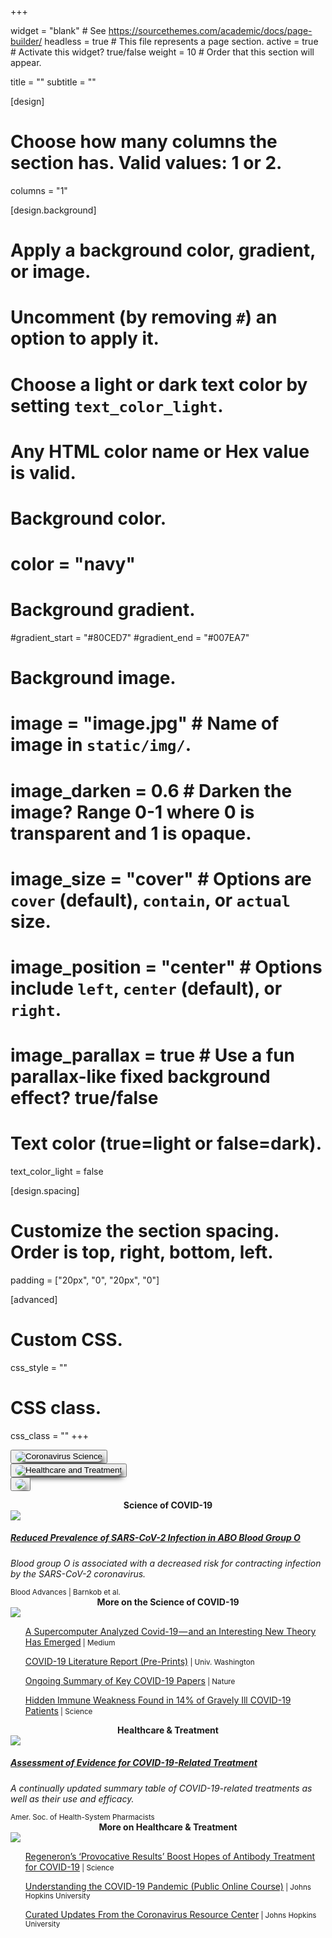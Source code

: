 +++

widget = "blank"  # See https://sourcethemes.com/academic/docs/page-builder/
headless = true  # This file represents a page section.
active = true  # Activate this widget? true/false
weight = 10  # Order that this section will appear.

title = ""
subtitle = ""

[design]
  # Choose how many columns the section has. Valid values: 1 or 2.
  columns = "1"

[design.background]
  # Apply a background color, gradient, or image.
  #   Uncomment (by removing `#`) an option to apply it.
  #   Choose a light or dark text color by setting `text_color_light`.
  #   Any HTML color name or Hex value is valid.

  # Background color.
  # color = "navy"
  
  # Background gradient.
  #gradient_start = "#80CED7"
  #gradient_end = "#007EA7"
  
  # Background image.
  # image = "image.jpg"  # Name of image in `static/img/`.
  # image_darken = 0.6  # Darken the image? Range 0-1 where 0 is transparent and 1 is opaque.
  # image_size = "cover"  #  Options are `cover` (default), `contain`, or `actual` size.
  # image_position = "center"  # Options include `left`, `center` (default), or `right`.
  # image_parallax = true  # Use a fun parallax-like fixed background effect? true/false
  
  # Text color (true=light or false=dark).
  text_color_light = false

[design.spacing]
  # Customize the section spacing. Order is top, right, bottom, left.
  padding = ["20px", "0", "20px", "0"]

[advanced]
 # Custom CSS. 
 css_style = ""
 
 # CSS class.
 css_class = ""
+++

<script src="https://raw.githubusercontent.com/dickansj/MasterYourPPE/master/assets/js/newsCollapse.js"></script>

<div class="container" style="min-width: 0; min-height: 0">

  <div class="row align-items-center px-0" style="justify-content: space-evenly; min-width: 0; min-height: 0; overflow:hidden; flex-wrap:nowrap">
    <div class="col-xs-3 col-sm-3 col-md-3 col-lg-3 col-xl-3 mb-4 px-0" style="min-width: 0; min-height: 0">
      <button class="btn" type="button" style="min-width: 0" data-toggle="collapse" data-target="#science" role="button" aria-expanded="false" aria-controls="science" onclick="location.href = '#articles';">
        <img class="img-fluid" style="box-shadow: 0.4em 0.5em 0.75em -0.3em; border-radius: 1.7em" src="https://github.com/dickansj/MasterYourPPE/blob/master/assets/images/news/covid-science.png?raw=true" alt="Coronavirus Science">
      </button>
    </div>
    <div class="col-xs-3 col-sm-3 col-md-3 col-lg-3 col-xl-3 mb-4 px-0" style="min-width: 0; min-height: 0">
      <button class="btn" type="button" style="min-width: 0" data-toggle="collapse" data-target="#healthcare" role="button" aria-expanded="false" aria-controls="healthcare" onclick="location.href = '#articles';">
        <img class="img-fluid" style="box-shadow: 0.4em 0.5em 0.75em -0.3em; border-radius: 1.7em" src="https://github.com/dickansj/MasterYourPPE/blob/master/assets/images/news/covid-healthcare.png?raw=true" alt="Healthcare and Treatment">
      </button>
    </div>
    <div class="col-xs-3 col-sm-3 col-md-3 col-lg-3 col-xl-3 mb-4 px-0" style="min-width: 0; min-height: 0">
      <button class="btn" type="button" style="min-width: 0" onclick="window.open('https://covid19.who.int/','_blank');">
        <img class="img-fluid" style="box-shadow: 0.4em 0.5em 0.75em -0.3em; border-radius: 1.7em" src="https://github.com/dickansj/MasterYourPPE/blob/master/assets/images/news/who-dashboard.png?raw=true alt="WHO Coronavirus Dashboard">
      </button>
    </div>
  </div>

  <p><a id="articles"></a></p>

  <div class="collapse show" id="science">
    <div class="row align-items-center justify-content-around">
      <div class="col-xs-12 col-sm-12 col-md-9 col-lg-9 col-xl-8 my-4">
        <div class="card">
          <div class="card-header lead" style="font-weight: bold; text-align: center">Science of COVID-19</div>
          <a href="https://ashpublications.org/bloodadvances/article/4/20/4990/463793" target="_blank">
            <img class="card-img-top" src="https://ash.silverchair-cdn.com/ash/content_public/journal/bloodadvances/4/20/10.1182_bloodadvances.2020002657/1/advancesadv2020002657absf1.png?Expires=1606477954&Signature=fe9vKEshOM6vVK8h180P5fgV38b3a4LdJ5oQ6dMUWzAMup6ZkeiEVN9i9ExIyv4EfdYW3fGZiE8J-Z7w5076yL43qjF2VrUMnFuqR5dj2sH3vFO-WkkOS3eFHMJtF2mkIkRnaOFsiPETPkjhIkIknr3BEsAFpJIpT~0nB5-eHJvzUZyHv9niGabjzrSizQGqmX9nd1UR6xF5~AL4TwPInmsBPoKRlc27HKrSd0AqgMdiod9LGqsd7vxJEfAedN-qnHQZLTp4XqCnWqUBttpjSEwmxgCzczVDQJgRxyw013NqsolMHUAZldEFxv18Kvwqe7eomCbpcB~j9Ugpk~A4BA__&Key-Pair-Id=APKAIE5G5CRDK6RD3PGA">
          </a>
          <div class="card-body">
            <a href="https://ashpublications.org/bloodadvances/article/4/20/4990/463793" target="_blank">
              <h5 class="card-title">Reduced Prevalence of SARS-CoV-2 Infection in ABO Blood Group O</h5>
            </a>
            <p class="card-text text-left" style="font-style: italic">Blood group O is associated with a decreased risk for contracting infection by the SARS-CoV-2 coronavirus.</p>
          </div>
          <div class="card-footer">
            <small class="text-muted">Blood Advances | Barnkob et al.</small>
          </div>
        </div>
      </div>
    </div>
    <div class="row align-items-center justify-content-around">
      <div class="col-xs-12 col-sm-12 col-md-9 col-lg-9 col-xl-8">
        <div class="card">
          <div class="card-header" style="font-weight: bold; text-align: center">More on the Science of COVID-19</div>
          <div class="card-body">
            <div class="justify-content-around"><a href="https://www.masteryourppe.com/#contact"><img src="https://img.shields.io/badge/contributions-welcome-brightgreen.svg?style=flat"></a></div>
            <ul><a href="https://elemental.medium.com/a-supercomputer-analyzed-covid-19-and-an-interesting-new-theory-has-emerged-31cb8eba9d63" target="_blank">A Supercomputer Analyzed Covid-19 — and an Interesting New Theory Has Emerged</a><small class="text-muted"> | Medium</small></ul>
            <ul><a href="https://depts.washington.edu/pandemicalliance/covid-19-literature-report/latest-reports/" target="_blank">COVID-19 Literature Report (Pre-Prints)</a><small class="text-muted"> | Univ. Washington</small></ul>
            <ul><a href="https://www.nature.com/articles/d41586-020-00502-w" target="_blank">Ongoing Summary of Key COVID-19 Papers</a><small class="text-muted"> | Nature</small></ul>
            <ul><a href="https://www.sciencemag.org/news/2020/09/hidden-immune-weakness-found-14-gravely-ill-covid-19-patients" target="_blank">Hidden Immune Weakness Found in 14% of Gravely Ill COVID-19 Patients</a><small class="text-muted"> | Science</small></ul>
          </div>
        </div>
      </div>     
    </div>
  </div>

  <div class="collapse" id="healthcare">
    <div class="row align-items-center justify-content-around">
      <div class="col-xs-12 col-sm-12 col-md-9 col-lg-9 col-xl-8 my-4">
        <div class="card">
          <div class="card-header lead" style="font-weight: bold; text-align: center">Healthcare & Treatment</div>
          <a href="https://www.ashp.org/-/media/8CA43C674C6D4335B6A19852843C4052.ashx" target="_blank">
            <img class="card-img-top" src="https://www.ashp.org/-/media/assets/pharmacy-practice/resource-centers/Coronavirus/images/microsite/hero-1-microsite-883x441.ashx?h=441&w=883&la=en&hash=2EC9850512B045FEDC7DECEF361C9195A2EF8709">
          </a>
          <div class="card-body">
            <a href="https://www.ashp.org/-/media/8CA43C674C6D4335B6A19852843C4052.ashx" target="_blank">
              <h5 class="card-title">Assessment of Evidence for COVID-19-Related Treatment</h5>
            </a>
            <p class="card-text text-left" style="font-style: italic">A continually updated summary table of COVID-19-related treatments as well as their use and efficacy.</p>
          </div>
          <div class="card-footer">
            <small class="text-muted">Amer. Soc. of Health-System Pharmacists</small>
          </div>
        </div>
      </div>
    </div>
    <div class="row align-items-center justify-content-around">
      <div class="col-xs-12 col-sm-12 col-md-9 col-lg-9 col-xl-8">
        <div class="card">
          <div class="card-header" style="font-weight: bold; text-align: center">More on Healthcare & Treatment</div>
          <div class="card-body">
            <div class="justify-content-around"><a href="https://www.masteryourppe.com/#contact"><img src="https://img.shields.io/badge/contributions-welcome-brightgreen.svg?style=flat"></a></div>
            <ul><a href="https://www.sciencemag.org/news/2020/09/provocative-results-boost-hopes-antibody-treatment-covid-19" target="_blank">Regeneron’s ‘Provocative Results’ Boost Hopes of Antibody Treatment for COVID-19</a><small class="text-muted"> | Science</small></ul>
            <ul><a href="https://coronavirus.jhu.edu/covid-19-basics/understanding-covid-19" target="_blank">Understanding the COVID-19 Pandemic (Public Online Course)</a><small class="text-muted"> | Johns Hopkins University</small></ul>
            <ul><a href="https://coronavirus.jhu.edu/news" target="_blank">Curated Updates From the Coronavirus Resource Center</a><small class="text-muted"> | Johns Hopkins University</small></ul>
          </div>
        </div>
      </div>     
    </div>
  </div>
  
</div>
